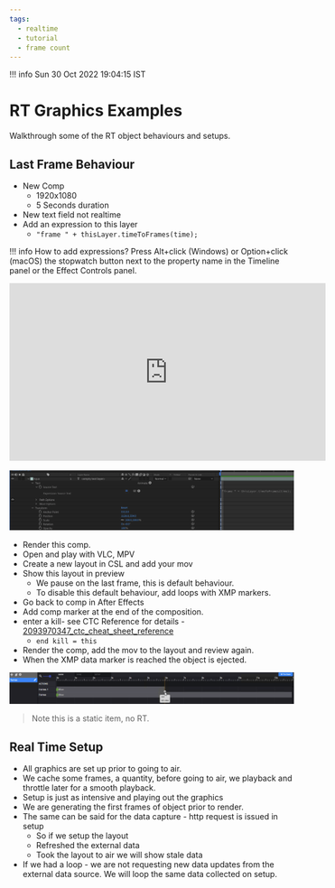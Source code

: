 ```yaml
---
tags:
  - realtime
  - tutorial
  - frame count
---
```


<!--
Title : 2101068464_rt_generating_frames_tutorial

- Created : 2022-01-04 11:47
- Updated :
- Author : James Rivers
- Written against (version):
- Sources :
	- https://web.microsoftstream.com/video/9e985a98-b5ed-4d7c-ad6c-6bc6792b9430
- Author Notes :
-->
!!! info 
    Sun 30 Oct 2022 19:04:15 IST

# RT Graphics Examples
Walkthrough some of the RT object behaviours and setups.  

## Last Frame Behaviour

- New Comp
   - 1920x1080
   - 5 Seconds duration
- New text field not realtime
- Add an expression to this layer 
   - `"frame " + thisLayer.timeToFrames(time);`

!!! info
    How to add expressions? Press Alt+click (Windows) or Option+click (macOS) the stopwatch button next to the property name in the Timeline panel or the Effect Controls panel.

<iframe width="560" height="315" src="https://www.youtube.com/embed/-Wq9B-bjDDQ" title="YouTube video player" frameborder="0" allow="accelerometer; autoplay; clipboard-write; encrypted-media; gyroscope; picture-in-picture" allowfullscreen></iframe>


![](attachments/Pasted%20image%2020220104115910.png)

- Render this comp. 
- Open and play with VLC, MPV
- Create a new layout in CSL and add your mov
- Show this layout in preview
	- We pause on the last frame, this is default behaviour.
	- To disable this default behaviour, add loops with XMP markers.
- Go back to comp in After Effects
- Add comp marker at the end of the composition. 
- enter a kill- see CTC Reference for details - [2093970347_ctc_cheat_sheet_reference](../chapter05_create_ctc_based_graphics/2093970347_ctc_cheat_sheet_reference.md)
	- `end kill = this`
- Render the comp, add the mov to the layout and review again.
- When the XMP data marker is reached the object is ejected.

![](attachments/Pasted%20image%2020220104121011.png)

> Note this is a static item, no RT. 

## Real Time Setup

- All graphics are set up prior to going to air. 
- We cache some frames, a quantity,  before going to air, we playback and throttle later  for a smooth playback. 
- Setup is just as intensive and playing out the graphics 
- We are generating the first frames of object prior to render.
- The same can be said for the data capture - http request is issued in setup
	- So if we setup the layout
	- Refreshed the external data 
	- Took the layout to air we will show stale data
- If we had a loop - we are not requesting new data updates from the external data source.  We will loop the same data collected on setup. 

